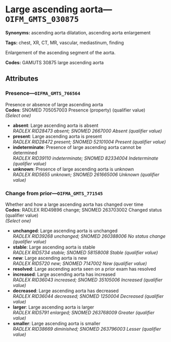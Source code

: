 # Large ascending aorta—`OIFM_GMTS_030875`

**Synonyms:** ascending aorta dilatation, ascending aorta enlargement

**Tags:** chest, XR, CT, MR, vascular, mediastinum, finding

Enlargement of the ascending segment of the aorta.

**Codes:** GAMUTS 30875 large ascending aorta

## Attributes

### Presence—`OIFMA_GMTS_766564`

Presence or absence of large ascending aorta  
**Codes**: SNOMED 705057003 Presence (property) (qualifier value)  
*(Select one)*

- **absent**: Large ascending aorta is absent  
_RADLEX RID28473 absent; SNOMED 2667000 Absent (qualifier value)_
- **present**: Large ascending aorta is present  
_RADLEX RID28472 present; SNOMED 52101004 Present (qualifier value)_
- **indeterminate**: Presence of large ascending aorta cannot be determined  
_RADLEX RID39110 indeterminate; SNOMED 82334004 Indeterminate (qualifier value)_
- **unknown**: Presence of large ascending aorta is unknown  
_RADLEX RID5655 unknown; SNOMED 261665006 Unknown (qualifier value)_

### Change from prior—`OIFMA_GMTS_771545`

Whether and how a large ascending aorta has changed over time  
**Codes**: RADLEX RID49896 change; SNOMED 263703002 Changed status (qualifier value)  
*(Select one)*

- **unchanged**: Large ascending aorta is unchanged  
_RADLEX RID39268 unchanged; SNOMED 260388006 No status change (qualifier value)_
- **stable**: Large ascending aorta is stable  
_RADLEX RID5734 stable; SNOMED 58158008 Stable (qualifier value)_
- **new**: Large ascending aorta is new  
_RADLEX RID5720 new; SNOMED 7147002 New (qualifier value)_
- **resolved**: Large ascending aorta seen on a prior exam has resolved  
- **increased**: Large ascending aorta has increased  
_RADLEX RID36043 increased; SNOMED 35105006 Increased (qualifier value)_
- **decreased**: Large ascending aorta has decreased  
_RADLEX RID36044 decreased; SNOMED 1250004 Decreased (qualifier value)_
- **larger**: Large ascending aorta is larger  
_RADLEX RID5791 enlarged; SNOMED 263768009 Greater (qualifier value)_
- **smaller**: Large ascending aorta is smaller  
_RADLEX RID38669 diminished; SNOMED 263796003 Lesser (qualifier value)_